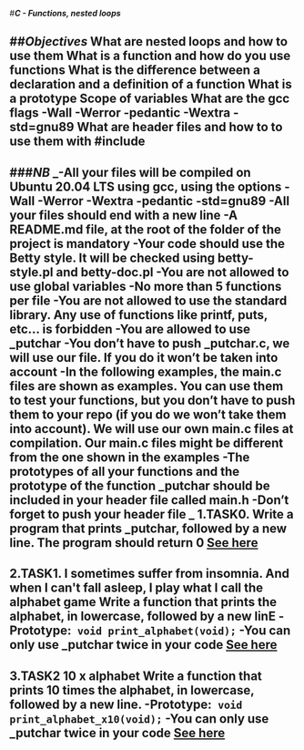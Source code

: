 #***C - Functions, nested loops***

##*Objectives*
What are nested loops and how to use them
What is a function and how do you use functions
What is the difference between a declaration and a definition of a function
What is a prototype
Scope of variables
What are the gcc flags -Wall -Werror -pedantic -Wextra -std=gnu89
What are header files and how to to use them with #include
---
###*NB*
_-All your files will be compiled on Ubuntu 20.04 LTS using gcc, using the options -Wall -Werror -Wextra -pedantic -std=gnu89
-All your files should end with a new line
-A README.md file, at the root of the folder of the project is mandatory
-Your code should use the Betty style. It will be checked using betty-style.pl and betty-doc.pl
-You are not allowed to use global variables
-No more than 5 functions per file
-You are not allowed to use the standard library. Any use of functions like printf, puts, etc… is forbidden
-You are allowed to use _putchar
-You don’t have to push _putchar.c, we will use our file. If you do it won’t be taken into account
-In the following examples, the main.c files are shown as examples. You can use them to test your functions, but you don’t have to push them to your repo (if you do we won’t take them into account). We will use our own main.c files at compilation. Our main.c files might be different from the one shown in the examples
-The prototypes of all your functions and the prototype of the function _putchar should be included in your header file called main.h
-Don’t forget to push your header file
_
**1.TASK0.** Write a program that prints _putchar, followed by a new line.
The program should return 0
[See here]()
---
**2.TASK1. I sometimes suffer from insomnia. And when I can't fall asleep, I play what I call the alphabet game**
Write a function that prints the alphabet, in lowercase, followed by a new linE
-Prototype:` void print_alphabet(void);`
-You can only use _putchar twice in your code
[See here]()
---
**3.TASK2 10 x alphabet**
Write a function that prints 10 times the alphabet, in lowercase, followed by a new line.
-Prototype:` void print_alphabet_x10(void);`
-You can only use _putchar twice in your code
[See here]()
---



